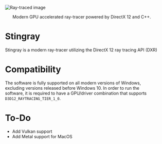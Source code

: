 ![Ray-traced image](https://github.com/JackiBackiBoy/stingray-cli/blob/main/images/imageDOF.png)

<p align="center">
Modern GPU accelerated ray-tracer powered by DirectX 12 and C++.
</p>

# Stingray
Stingray is a modern ray-tracer utilizing the DirectX 12 ray tracing API (DXR)

# Compatibility
The software is fully supported on all modern versions of Windows, excluding versions released before Windows 10. In order to run the software, it is required to have a GPU/driver combination that supports `D3D12_RAYTRACING_TIER_1_0`.

# To-Do
- Add Vulkan support
- Add Metal support for MacOS
